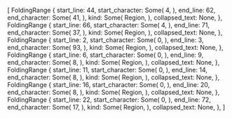 [
    FoldingRange {
        start_line: 44,
        start_character: Some(
            4,
        ),
        end_line: 62,
        end_character: Some(
            41,
        ),
        kind: Some(
            Region,
        ),
        collapsed_text: None,
    },
    FoldingRange {
        start_line: 66,
        start_character: Some(
            4,
        ),
        end_line: 71,
        end_character: Some(
            37,
        ),
        kind: Some(
            Region,
        ),
        collapsed_text: None,
    },
    FoldingRange {
        start_line: 2,
        start_character: Some(
            0,
        ),
        end_line: 3,
        end_character: Some(
            93,
        ),
        kind: Some(
            Region,
        ),
        collapsed_text: None,
    },
    FoldingRange {
        start_line: 6,
        start_character: Some(
            0,
        ),
        end_line: 9,
        end_character: Some(
            8,
        ),
        kind: Some(
            Region,
        ),
        collapsed_text: None,
    },
    FoldingRange {
        start_line: 11,
        start_character: Some(
            0,
        ),
        end_line: 14,
        end_character: Some(
            8,
        ),
        kind: Some(
            Region,
        ),
        collapsed_text: None,
    },
    FoldingRange {
        start_line: 16,
        start_character: Some(
            0,
        ),
        end_line: 20,
        end_character: Some(
            8,
        ),
        kind: Some(
            Region,
        ),
        collapsed_text: None,
    },
    FoldingRange {
        start_line: 22,
        start_character: Some(
            0,
        ),
        end_line: 72,
        end_character: Some(
            17,
        ),
        kind: Some(
            Region,
        ),
        collapsed_text: None,
    },
]